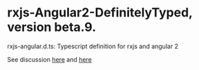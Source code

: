 # rxjs-Angular2-DefinitelyTyped, version beta.9.

rxjs-angular.d.ts:  Typescript definition for rxjs and angular 2


See discussion [here](https://github.com/angular/angular/issues/5796#issuecomment-195819438) and [here](https://github.com/angular/angular/issues/5796#issuecomment-195478422)
